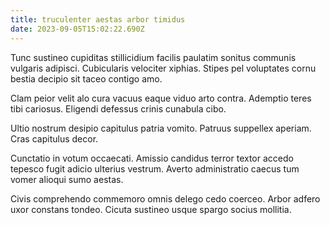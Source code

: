 ```yaml
---
title: truculenter aestas arbor timidus
date: 2023-09-05T15:02:22.690Z
---
```


Tunc sustineo cupiditas stillicidium facilis paulatim sonitus communis vulgaris adipisci. Cubicularis velociter xiphias. Stipes pel voluptates cornu bestia decipio sit taceo contigo amo.

Clam peior velit alo cura vacuus eaque viduo arto contra. Ademptio teres tibi cariosus. Eligendi defessus crinis cunabula cibo.

Ultio nostrum desipio capitulus patria vomito. Patruus suppellex aperiam. Cras capitulus decor.

Cunctatio in votum occaecati. Amissio candidus terror textor accedo tepesco fugit adicio ulterius vestrum. Averto administratio caecus tum vomer alioqui sumo aestas.

Civis comprehendo commemoro omnis delego cedo coerceo. Arbor adfero uxor constans tondeo. Cicuta sustineo usque spargo socius mollitia.